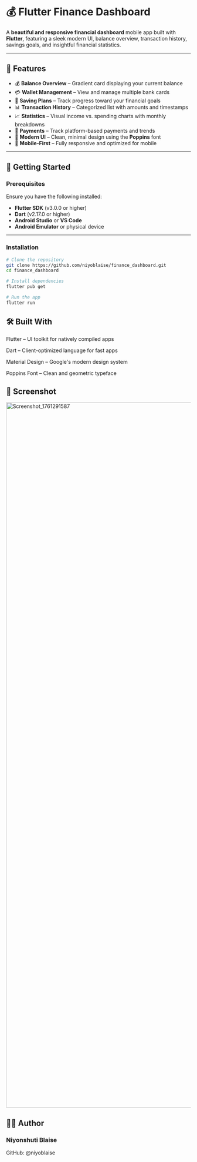 # 💰 Flutter Finance Dashboard  

A **beautiful and responsive financial dashboard** mobile app built with **Flutter**, featuring a sleek modern UI, balance overview, transaction history, savings goals, and insightful financial statistics.  

---

## 📱 Features  

- 💰 **Balance Overview** – Gradient card displaying your current balance  
- 💳 **Wallet Management** – View and manage multiple bank cards  
- 🎯 **Saving Plans** – Track progress toward your financial goals  
- 📊 **Transaction History** – Categorized list with amounts and timestamps  
- 📈 **Statistics** – Visual income vs. spending charts with monthly breakdowns  
- 💸 **Payments** – Track platform-based payments and trends  
- 🎨 **Modern UI** – Clean, minimal design using the **Poppins** font  
- 📱 **Mobile-First** – Fully responsive and optimized for mobile  

---

## 🚀 Getting Started  

### Prerequisites  
Ensure you have the following installed:  
- **Flutter SDK** (v3.0.0 or higher)  
- **Dart** (v2.17.0 or higher)  
- **Android Studio** or **VS Code**  
- **Android Emulator** or physical device  

---

### Installation  

```bash
# Clone the repository
git clone https://github.com/niyoblaise/finance_dashboard.git
cd finance_dashboard

# Install dependencies
flutter pub get

# Run the app
flutter run

```
## 🛠️ Built With

Flutter – UI toolkit for natively compiled apps

Dart – Client-optimized language for fast apps

Material Design – Google's modern design system

Poppins Font – Clean and geometric typeface

## 📸 Screenshot
<img width="1080" height="1920" alt="Screenshot_1761291587" src="https://github.com/user-attachments/assets/277a5727-f91e-4955-85a3-1e63f338ef27" />


## 👨‍💻 Author

### Niyonshuti Blaise

GitHub: @niyoblaise
